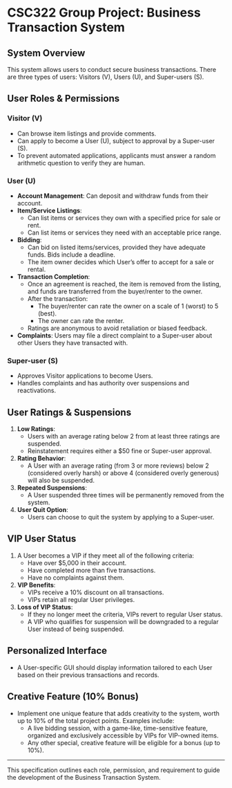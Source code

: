 # CSC322 Group Project: Business Transaction System

## System Overview
This system allows users to conduct secure business transactions. There are three types of users: Visitors (V), Users (U), and Super-users (S).

## User Roles & Permissions

### Visitor (V)
- Can browse item listings and provide comments.
- Can apply to become a User (U), subject to approval by a Super-user (S).
- To prevent automated applications, applicants must answer a random arithmetic question to verify they are human.

### User (U)
- **Account Management**: Can deposit and withdraw funds from their account.
- **Item/Service Listings**: 
  - Can list items or services they own with a specified price for sale or rent.
  - Can list items or services they need with an acceptable price range.
- **Bidding**: 
  - Can bid on listed items/services, provided they have adequate funds. Bids include a deadline.
  - The item owner decides which User’s offer to accept for a sale or rental.
- **Transaction Completion**:
  - Once an agreement is reached, the item is removed from the listing, and funds are transferred from the buyer/renter to the owner.
  - After the transaction:
    - The buyer/renter can rate the owner on a scale of 1 (worst) to 5 (best).
    - The owner can rate the renter.
  - Ratings are anonymous to avoid retaliation or biased feedback.
- **Complaints**: Users may file a direct complaint to a Super-user about other Users they have transacted with.

### Super-user (S)
- Approves Visitor applications to become Users.
- Handles complaints and has authority over suspensions and reactivations.

## User Ratings & Suspensions
1. **Low Ratings**:
   - Users with an average rating below 2 from at least three ratings are suspended.
   - Reinstatement requires either a $50 fine or Super-user approval.
2. **Rating Behavior**:
   - A User with an average rating (from 3 or more reviews) below 2 (considered overly harsh) or above 4 (considered overly generous) will also be suspended.
3. **Repeated Suspensions**:
   - A User suspended three times will be permanently removed from the system.
4. **User Quit Option**:
   - Users can choose to quit the system by applying to a Super-user.

## VIP User Status
1. A User becomes a VIP if they meet all of the following criteria:
   - Have over $5,000 in their account.
   - Have completed more than five transactions.
   - Have no complaints against them.
2. **VIP Benefits**:
   - VIPs receive a 10% discount on all transactions.
   - VIPs retain all regular User privileges.
3. **Loss of VIP Status**:
   - If they no longer meet the criteria, VIPs revert to regular User status.
   - A VIP who qualifies for suspension will be downgraded to a regular User instead of being suspended.

## Personalized Interface
- A User-specific GUI should display information tailored to each User based on their previous transactions and records.

## Creative Feature (10% Bonus)
- Implement one unique feature that adds creativity to the system, worth up to 10% of the total project points. Examples include:
  - A live bidding session, with a game-like, time-sensitive feature, organized and exclusively accessible by VIPs for VIP-owned items.
  - Any other special, creative feature will be eligible for a bonus (up to 10%).

---

This specification outlines each role, permission, and requirement to guide the development of the Business Transaction System.
